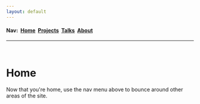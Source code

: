 ```yaml
---
layout: default
---
```

<h4>Nav:&nbsp; <a href="/index">Home</a>&nbsp; <a href="/projects">Projects</a>&nbsp; <a href="/talks">Talks</a>&nbsp; <a href="/about">About</a></h4>
<hr>
<div class="blurb">
	<br>
	<h1>Home</h1>
	<p>Now that you're home, use the nav menu above to bounce around other areas of the site.</p>
</div>

